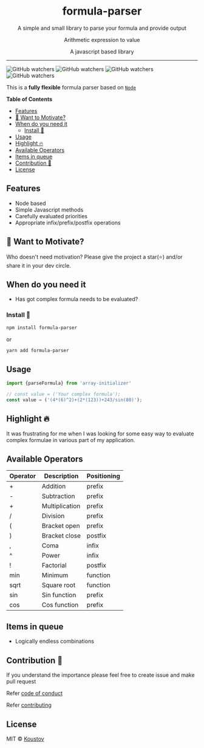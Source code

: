 <div align="center">

   <p>
    <h1>formula-parser</h1>
  </p>
  <p>
     A simple and small library to parse your formula and provide output
  </p>
  <p>
     Arithmetic expression to value
  </p>
  <p>A javascript based library</p>

  <p>

  </p>
</div>

---

![GitHub watchers](https://img.shields.io/github/watchers/koustov/formula-parser.svg?logo=github&label=Watch) ![GitHub watchers](https://img.shields.io/github/issues/koustov/formula-parser?logo=github&label=Issues) ![GitHub watchers](https://img.shields.io/github/stars/koustov/formula-parser?logo=github&label=Stars) ![GitHub watchers](https://img.shields.io/npm/dt/formula-parser.svg?logo=npm&label=downloads)

This is a **fully flexible** formula parser based on [`Node`](https://nodejs.org/en/)

**Table of Contents**

- [Features](#features)
- [🤲 Want to Motivate?](#-want-to-motivate)
- [When do you need it](#when-do-you-need-it)
  - [Install 🐙](#install-)
- [Usage](#usage)
- [Highlight 🔥](#highlight-)
- [Available Operators](#available-operators)
- [Items in queue](#items-in-queue)
- [Contribution 🍰](#contribution-)
- [License](#license)


## Features

- Node based
- Simple Javascript methods
- Carefully evaluated priorities
- Appropriate infix/prefix/postfix operations

## 🤲 Want to Motivate?

Who doesn't need motivation? Please give the project a star(⭐) and/or share it in your dev circle.

<!-- ## Many Thanks to all the `Stargazers` who has supported this project with stars(⭐)

[![Stargazers repo roster for @koustov/array-initializer](https://reporoster.com/stars/koustov/array-initializer)](https://github.com/koustov/array-initializer/stargazers) -->

## When do you need it

- Has got complex formula needs to be evaluated?


### Install 🐙

```bash
npm install formula-parser
```

or

```bash
yarn add formula-parser
```

## Usage
```js
import {parseFormula} from 'array-initializer'

// const value = ('Your complex formula');
const value = ('(4*(6)^2)+(2*(123))+243/sin(80)');
```
## Highlight 🔥

It was frustrating for me when I was looking for some easy way to evaluate complex formulae in various part of my application.

## Available Operators

|Operator|Description | Positioning|
|---|---|---|
|+|Addition|prefix|
|-|Subtraction |prefix|
|*+*|Multiplication|prefix|
|/|Division|prefix|
|(|Bracket open|prefix|
|)|Bracket close|postfix|
|,|Coma|infix|
|^|Power|infix|
|!|Factorial|postfix|
|min|Minimum|function|
|sqrt|Square root|function|
|sin|Sin function|prefix|
|cos|Cos function|prefix|

## Items in queue

- Logically endless combinations

## Contribution 🍰

If you understand the importance please feel free to create issue and make pull request

Refer [code of conduct ](./CODE_OF_CONDUCT.md)

Refer [contributing ](./CONTRIBUTING.md)

## License

MIT © [Koustov](https://github.com/koustov)


